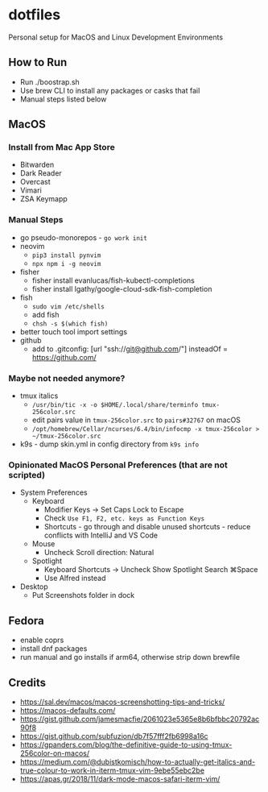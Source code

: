 # dotfiles

Personal setup for MacOS and Linux Development Environments

## How to Run

- Run ./boostrap.sh
- Use brew CLI to install any packages or casks that fail
- Manual steps listed below

## MacOS

### Install from Mac App Store

- Bitwarden
- Dark Reader
- Overcast
- Vimari
- ZSA Keymapp

### Manual Steps

- go pseudo-monorepos - `go work init`
- neovim
  - `pip3 install pynvim`
  - `npx npm i -g neovim`
- fisher
  - fisher install evanlucas/fish-kubectl-completions
  - fisher install lgathy/google-cloud-sdk-fish-completion
- fish
  - `sudo vim /etc/shells`
  - add fish
  - `chsh -s $(which fish)`
- better touch tool import settings
- github
  - add to .gitconfig:
  [url "ssh://git@github.com/"]
    insteadOf = <https://github.com/>

### Maybe not needed anymore?

- tmux italics
  - `/usr/bin/tic -x -o $HOME/.local/share/terminfo tmux-256color.src`
  - edit pairs value in `tmux-256color.src` to `pairs#32767` on macOS
  - `/opt/homebrew/Cellar/ncurses/6.4/bin/infocmp -x tmux-256color > ~/tmux-256color.src`
- k9s - dump skin.yml in config directory from `k9s info`

### Opinionated MacOS Personal Preferences (that are not scripted)

- System Preferences
  - Keyboard
    - Modifier Keys -> Set Caps Lock to Escape
    - Check `Use F1, F2, etc. keys as Function Keys`
    - Shortcuts - go through and disable unused shortcuts - reduce conflicts with IntelliJ and VS Code
  - Mouse
    - Uncheck Scroll direction: Natural
  - Spotlight
    - Keyboard Shortcuts -> Uncheck Show Spotlight Search ⌘Space
    - Use Alfred instead
- Desktop
  - Put Screenshots folder in dock

## Fedora

- enable coprs
- install dnf packages
- run manual and go installs if arm64, otherwise strip down brewfile

## Credits

- <https://sal.dev/macos/macos-screenshotting-tips-and-tricks/>
- <https://macos-defaults.com/>
- <https://gist.github.com/jamesmacfie/2061023e5365e8b6bfbbc20792ac90f8>
- <https://gist.github.com/subfuzion/db7f57fff2fb6998a16c>
- <https://gpanders.com/blog/the-definitive-guide-to-using-tmux-256color-on-macos/>
- <https://medium.com/@dubistkomisch/how-to-actually-get-italics-and-true-colour-to-work-in-iterm-tmux-vim-9ebe55ebc2be>
- <https://apas.gr/2018/11/dark-mode-macos-safari-iterm-vim/>
